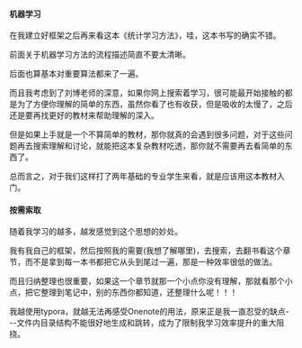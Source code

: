 #### 机器学习

在我建立好框架之后再来看这本《统计学习方法》，哇，这本书写的确实不错。

前面关于机器学习方法的流程描述简直不要太清晰。

后面也算基本对重要算法都来了一遍。

而且我考虑到了刘博老师的深意，如果你网上搜索着学习，很可能最开始接触的都是为了方便你理解的简单的东西，虽然你看了也有收获，但是吸收的太慢了，之后还是要再找更好的教材来帮助理解的深入。

但是如果上手就是一个不算简单的教材，那你就真的会遇到很多问题，对于这些问题再去搜索理解和讨论，就能把这本复杂教材吃透，那你就不需要再去看简单的东西了。

总而言之，对于我们这样打了两年基础的专业学生来看，就是应该用这本教材入门。



#### 按需索取

随着我学习的越多，越发感觉到这个思想的妙处。

我有我自己的框架，然后按照我的需要(我想了解哪里)，去搜索，去翻书看这个章节，而不是拿到每一本书都把它从头到尾过一遍，那是一种效率很低的做法。

而且归纳整理也很重要，如果这一个章节就那一个小点你没有理解，那就看那个小点，把它整理到笔记中，别的东西你都知道，还整理什么呢！！！

我越使用typora，就越无法再感受Onenote的用法，原来正是我一直忍受的缺点---文件内目录结构不能很好地生成和跳转，成为了限制我学习效率提升的重大阻挠。
